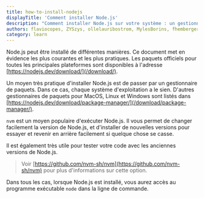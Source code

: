 ```yaml
---
title: how-to-install-nodejs
displayTitle: 'Comment installer Node.js'
description: "Comment installer Node.js sur votre système : un gestionnaire de paquets, le programme d'installation du site officiel ou nvm."
authors: flaviocopes, ZYSzys, ollelauribostrom, MylesBorins, fhemberger, LaRuaNa, ahmadawais, benhalverson, AugustinMauroy
category: learn
---
```


Node.js peut être installé de différentes manières. Ce document met en évidence les plus courantes et les plus pratiques. Les paquets officiels pour toutes les principales plateformes sont disponibles à l'adresse [https://nodejs.dev/download/](/download/).

Un moyen très pratique d'installer Node.js est de passer par un gestionnaire de paquets. Dans ce cas, chaque système d'exploitation a le sien. D'autres gestionnaires de paquets pour MacOS, Linux et Windows sont listés dans [https://nodejs.dev/download/package-manager/](/download/package-manager/).

`nvm` est un moyen populaire d'exécuter Node.js. Il vous permet de changer facilement la version de Node.js, et d'installer de nouvelles versions pour essayer et revenir en arrière facilement si quelque chose se casse.

Il est également très utile pour tester votre code avec les anciennes versions de Node.js.

> Voir [https://github.com/nvm-sh/nvm](https://github.com/nvm-sh/nvm) pour plus d'informations sur cette option.

Dans tous les cas, lorsque Node.js est installé, vous aurez accès au programme exécutable `node` dans la ligne de commande.

